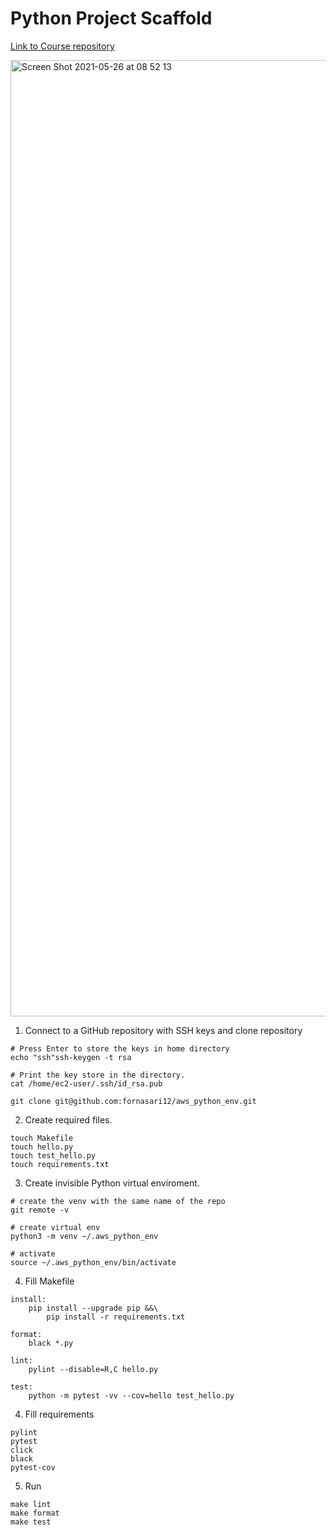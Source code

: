 # Python Project Scaffold

[Link to Course repository](https://github.com/noahgift/scaffold)

<img width="1530" alt="Screen Shot 2021-05-26 at 08 52 13" src="https://user-images.githubusercontent.com/57304126/119655195-b0799400-bdff-11eb-8a4a-4d9a9935e156.png">

1. Connect to a GitHub repository with SSH keys and clone repository

```shell
# Press Enter to store the keys in home directory
echo "ssh"ssh-keygen -t rsa

# Print the key store in the directory.
cat /home/ec2-user/.ssh/id_rsa.pub

git clone git@github.com:fornasari12/aws_python_env.git
```

2. Create required files.

```shell
touch Makefile
touch hello.py
touch test_hello.py
touch requirements.txt
```

3. Create invisible Python virtual enviroment.

```shell
# create the venv with the same name of the repo
git remote -v

# create virtual env
python3 -m venv ~/.aws_python_env

# activate
source ~/.aws_python_env/bin/activate  
```

4. Fill Makefile

```
install:
	pip install --upgrade pip &&\
		pip install -r requirements.txt

format:
	black *.py

lint:
	pylint --disable=R,C hello.py

test:
	python -m pytest -vv --cov=hello test_hello.py
```

4. Fill requirements

```
pylint
pytest
click
black
pytest-cov
```

5. Run

```
make lint
make format
make test

